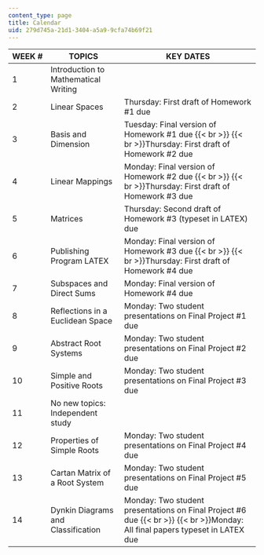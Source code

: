 ```yaml
---
content_type: page
title: Calendar
uid: 279d745a-21d1-3404-a5a9-9cfa74b69f21
---
```


| WEEK # | TOPICS | KEY DATES |
| --- | --- | --- |
| 1 | Introduction to Mathematical Writing |  |
| 2 | Linear Spaces | Thursday: First draft of Homework #1 due |
| 3 | Basis and Dimension | Tuesday: Final version of Homework #1 due  {{< br >}}  {{< br >}}Thursday: First draft of Homework #2 due |
| 4 | Linear Mappings | Monday: Final version of Homework #2 due  {{< br >}}  {{< br >}}Thursday: First draft of Homework #3 due |
| 5 | Matrices | Thursday: Second draft of Homework #3 (typeset in LATEX) due |
| 6 | Publishing Program LATEX | Monday: Final version of Homework #3 due  {{< br >}}  {{< br >}}Thursday: First draft of Homework #4 due |
| 7 | Subspaces and Direct Sums | Monday: Final version of Homework #4 due |
| 8 | Reflections in a Euclidean Space | Monday: Two student presentations on Final Project #1 due |
| 9 | Abstract Root Systems | Monday: Two student presentations on Final Project #2 due |
| 10 | Simple and Positive Roots | Monday: Two student presentations on Final Project #3 due |
| 11 | No new topics: Independent study |  |
| 12 | Properties of Simple Roots | Monday: Two student presentations on Final Project #4 due |
| 13 | Cartan Matrix of a Root System | Monday: Two student presentations on Final Project #5 due |
| 14 | Dynkin Diagrams and Classification | Monday: Two student presentations on Final Project #6 due  {{< br >}}  {{< br >}}Monday: All final papers typeset in LATEX due